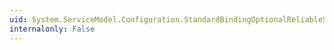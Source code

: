 ```yaml
---
uid: System.ServiceModel.Configuration.StandardBindingOptionalReliableSessionElement.InitializeFrom(System.ServiceModel.OptionalReliableSession)
internalonly: False
---
```

